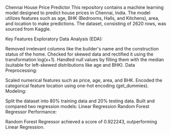 
Chennai House Price Predictor
This repository contains a machine learning model designed to predict house prices in Chennai, India. The model utilizes features such as age, BHK (Bedrooms, Halls, and Kitchens), area, and location to make predictions. The dataset, consisting of 2620 rows, was sourced from Kaggle.

Key Features
Exploratory Data Analysis (EDA):

Removed irrelevant columns like the builder's name and the construction status of the home.
Checked for skewed data and rectified it using the transformation log(x+1).
Handled null values by filling them with the median (suitable for left-skewed distributions like age and BHK).
Data Preprocessing:

Scaled numerical features such as price, age, area, and BHK.
Encoded the categorical feature location using one-hot encoding (get_dummies).
Modeling:

Split the dataset into 80% training data and 20% testing data.
Built and compared two regression models:
Linear Regression
Random Forest Regressor
Performance:

Random Forest Regressor achieved a score of 0.922243, outperforming Linear Regression.
